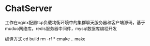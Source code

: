 # ChatServer
工作在nginx配置tcp负载均衡环境中的集群聊天服务器和客户端源码，基于muduo网络库，redis服务器中间件，mysql数据库编程开发

编译方式
cd build
rm -rf *
cmake ..
make
